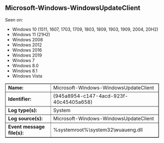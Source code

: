 ## Microsoft-Windows-WindowsUpdateClient

Seen on:
* Windows 10 (1511, 1607, 1703, 1709, 1803, 1809, 1903, 1909, 2004, 20H2)
* Windows 11 (21H2)
* Windows 2008
* Windows 2012
* Windows 2016
* Windows 2019
* Windows 7
* Windows 8.0
* Windows 8.1
* Windows Vista

<table border="1" class="docutils">
  <tbody>
    <tr>
      <td><b>Name:</b></td>
      <td>Microsoft-Windows-WindowsUpdateClient</td>
    </tr>
    <tr>
      <td><b>Identifier:</b></td>
      <td>{945a8954-c147-4acd-923f-40c45405a658}</td>
    </tr>
    <tr>
      <td><b>Log type(s):</b></td>
      <td>System</td>
    </tr>
    <tr>
      <td><b>Log source(s):</b></td>
      <td>Microsoft-Windows-WindowsUpdateClient</td>
    </tr>
    <tr>
      <td><b>Event message file(s):</b></td>
      <td>%systemroot%\system32\wuaueng.dll</td>
    </tr>
  </tbody>
</table>

&nbsp;

